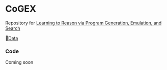 # CoGEX
Repository for [Learning to Reason via Program Generation, Emulation, and Search](https://arxiv.org/abs/2404.01019)

🤗[Data](https://huggingface.co/datasets/mkhalifa/CoGEX)


### Code 
Coming soon
